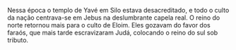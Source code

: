 ﻿Nessa época o templo de Yavé em Silo estava desacreditado, e todo o culto da nação  centrava-se em Jebus na deslumbrante capela real. O reino do norte retornou mais para o culto de Eloim. Eles gozavam do favor dos faraós, que mais tarde escravizaram Judá, colocando o reino do sul sob tributo.